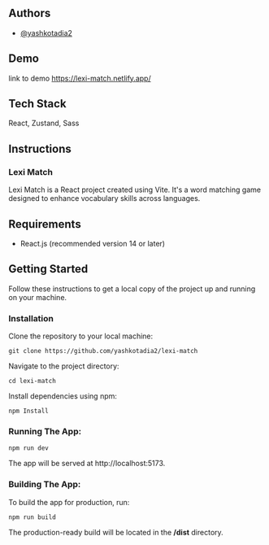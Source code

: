 
## Authors

- [@yashkotadia2](https://github.com/yashkotadia2/)


## Demo

link to demo
https://lexi-match.netlify.app/


## Tech Stack

 React, Zustand, Sass


## Instructions
### Lexi Match

Lexi Match is a React project created using Vite. It's a word matching game designed to enhance vocabulary skills across languages.

## Requirements

- React.js (recommended version 14 or later)

## Getting Started

Follow these instructions to get a local copy of the project up and running on your machine.

### Installation

Clone the repository to your local machine:

```
git clone https://github.com/yashkotadia2/lexi-match
```

Navigate to the project directory:

```
cd lexi-match

```
Install dependencies using npm:

```
npm Install

```

### Running The App:

```
npm run dev
```
The app will be served at http://localhost:5173.



### Building The App:
To build the app for production, run:


```
npm run build
```
The production-ready build will be located in the **/dist** directory.



